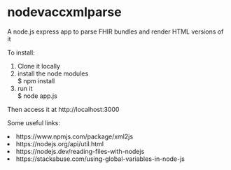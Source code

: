 # nodevaccxmlparse
A node.js express app to parse FHIR bundles and render HTML versions of it

To install:<br>
1) Clone it locally<br>
2) install the node modules<br>
$ npm install<br>
3) run it<br>
$ node app.js<br>

Then access it at http://localhost:3000

Some useful links:
<li>https://www.npmjs.com/package/xml2js</li>
<li>https://nodejs.org/api/util.html</li>
<li>https://nodejs.dev/reading-files-with-nodejs</li>
<li>https://stackabuse.com/using-global-variables-in-node-js</li>
